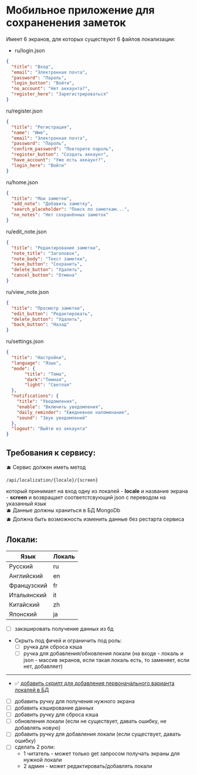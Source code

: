 # Мобильное приложение для сохраненения заметок

Имеет 6 экранов, для которых существуют 6 файлов локализации:

- ru/login.json

```json
{
  "title": "Вход",
  "email": "Электронная почта",
  "password": "Пароль",
  "login_button": "Войти",
  "no_account": "Нет аккаунта?",
  "register_here": "Зарегистрироваться"
}
```

ru/register.json

```json
{
  "title": "Регистрация",
  "name": "Имя",
  "email": "Электронная почта",
  "password": "Пароль",
  "confirm_password": "Повторите пароль",
  "register_button": "Создать аккаунт",
  "have_account": "Уже есть аккаунт?",
  "login_here": "Войти"
}
```

ru/home.json

```json
{
  "title": "Мои заметки",
  "add_note": "Добавить заметку",
  "search_placeholder": "Поиск по заметкам...",
  "no_notes": "Нет сохранённых заметок"
}
```

ru/edit_note.json

```json
{
  "title": "Редактирование заметки",
  "note_title": "Заголовок",
  "note_body": "Текст заметки",
  "save_button": "Сохранить",
  "delete_button": "Удалить",
  "cancel_button": "Отмена"
}
```

ru/view_note.json

```json
{
  "title": "Просмотр заметки",
  "edit_button": "Редактировать",
  "delete_button": "Удалить",
  "back_button": "Назад"
}
```

ru/settings.json

```json
{
  "title": "Настройки",
  "language": "Язык",
  "mode": {
       "title": "Тема",
       "dark":"Темная",
       "light": "Светлая"
  },
  "notifications": {
    "title": "Уведомления",
    "enable": "Включить уведомления",
    "daily_reminder": "Ежедневное напоминание",
    "sound": "Звук уведомлений"
  },
  "logout": "Выйти из аккаунта"
}
```

## Требования к сервису:

:blueberries: Сервис должен иметь метод

```
/api/localization/{locale}/{screen}
```

который принимает на вход одну из локалей - **locale** и название экрана - **screen** и возвращает соответстсвующий json с
переводом на указанный язык<br>
:blueberries: Данные должны храниться в БД MongoDb<br>
:blueberries: Должна быть возможность изменить данные без рестарта сервиса<br>

## Локали:
| Язык        | Локаль |
|-------------|--------|
| Русский     | ru     |
| Английский  | en     |
| Французский | fr     |
| Итальянский | it     |
| Китайский   | zh     |
| Японский    | ja     |

- [ ] закэшировать получение данных из бд
- Скрыть под фичей и ограничить под роль:
  - [ ] ручка для сброса кэша
  - [ ] ручка для добавления/обновления локали (на входе - локаль и json - массив экранов, если такая локаль есть, то заменяет, если нет, добавляет)

---
- ✅ [добавить скрипт для добавления первоначального варианта локалей в БД](https://github.com/valentina810/localization-service/blob/main/src/docs/how-to-mongo-script-migrations.md)<br>
- [ ] добавить  ручку для получения нужного экрана
- [ ] добавить кэширование данных
- [ ] добавить ручку для сброса кэша
- [ ] обновления локали (если не существует, давать ошибку, не добавлять новую)
- [ ] добавить ручку для добавления локали (если существует, давать ошибку)
- [ ] сделать 2 роли: 
    - 1 читатель - может только get запросом получать экраны для нужной локали
    - 2 админ - может редактировать/добавлять локали
